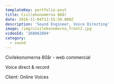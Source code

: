 ```yaml
---
templateKey: portfolio-post
title: Civilekonomerna 80år
date: 2016-11-04T13:55:59.000Z
description: 'Sound Engineer, Voice Directing'
image: /img/civilekonomerna_front2.jpg
videoId: '268062884'
category:
  - sound
---
```

Civilekonomerna 80år - web commercial

Voice direct & record

Client: Online Voices
